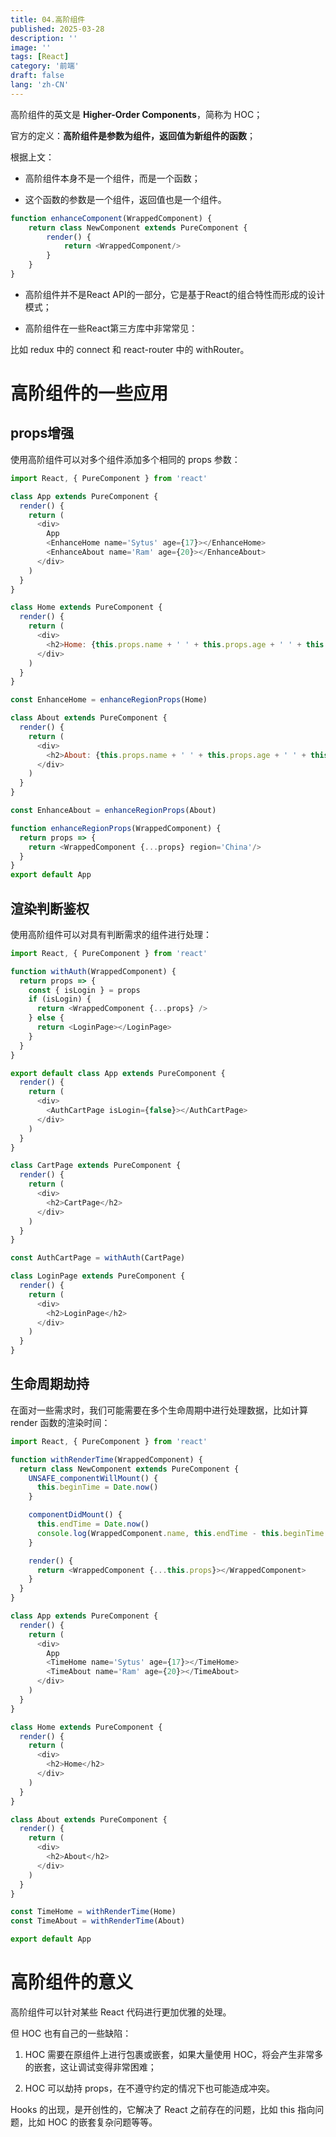 ```yaml
---
title: 04.高阶组件
published: 2025-03-28
description: ''
image: ''
tags: [React]
category: '前端'
draft: false 
lang: 'zh-CN'
---
```

高阶组件的英文是 **Higher-Order Components**，简称为 HOC；

官方的定义：**高阶组件是参数为组件，返回值为新组件的函数**；

根据上文：

* 高阶组件本身不是一个组件，而是一个函数；

* 这个函数的参数是一个组件，返回值也是一个组件。

```javascript
function enhanceComponent(WrappedComponent) {
    return class NewComponent extends PureComponent {
        render() {
            return <WrappedComponent/>
        }
    }
}
```

* 高阶组件并不是React API的一部分，它是基于React的组合特性而形成的设计模式；

* 高阶组件在一些React第三方库中非常常见：

比如 redux 中的 connect 和 react-router 中的 withRouter。

# 高阶组件的一些应用

## props增强

使用高阶组件可以对多个组件添加多个相同的 props 参数：

```javascript
import React, { PureComponent } from 'react'

class App extends PureComponent {
  render() {
    return (
      <div>
        App
        <EnhanceHome name='Sytus' age={17}></EnhanceHome>
        <EnhanceAbout name='Ram' age={20}></EnhanceAbout>
      </div>
    )
  }
}

class Home extends PureComponent {
  render() {
    return (
      <div>
        <h2>Home: {this.props.name + ' ' + this.props.age + ' ' + this.props.region}</h2>
      </div>
    )
  }
}

const EnhanceHome = enhanceRegionProps(Home)

class About extends PureComponent {
  render() {
    return (
      <div>
        <h2>About: {this.props.name + ' ' + this.props.age + ' ' + this.props.region}</h2>
      </div>
    )
  }
}

const EnhanceAbout = enhanceRegionProps(About)

function enhanceRegionProps(WrappedComponent) {
  return props => {
    return <WrappedComponent {...props} region='China'/>
  }
}
export default App
```

## 渲染判断鉴权

使用高阶组件可以对具有判断需求的组件进行处理：

```javascript
import React, { PureComponent } from 'react'

function withAuth(WrappedComponent) {
  return props => {
    const { isLogin } = props
    if (isLogin) {
      return <WrappedComponent {...props} />
    } else {
      return <LoginPage></LoginPage>
    }
  }
}

export default class App extends PureComponent {
  render() {
    return (
      <div>
        <AuthCartPage isLogin={false}></AuthCartPage>
      </div>
    )
  }
}

class CartPage extends PureComponent {
  render() {
    return (
      <div>
        <h2>CartPage</h2>
      </div>
    )
  }
}

const AuthCartPage = withAuth(CartPage)

class LoginPage extends PureComponent {
  render() {
    return (
      <div>
        <h2>LoginPage</h2>
      </div>
    )
  }
}
```

## 生命周期劫持

在面对一些需求时，我们可能需要在多个生命周期中进行处理数据，比如计算 render 函数的渲染时间：

```javascript
import React, { PureComponent } from 'react'

function withRenderTime(WrappedComponent) {
  return class NewComponent extends PureComponent {
    UNSAFE_componentWillMount() {
      this.beginTime = Date.now()
    }

    componentDidMount() {
      this.endTime = Date.now()
      console.log(WrappedComponent.name, this.endTime - this.beginTime + 'ms');
    }

    render() {
      return <WrappedComponent {...this.props}></WrappedComponent>
    }
  }
}

class App extends PureComponent {
  render() {
    return (
      <div>
        App
        <TimeHome name='Sytus' age={17}></TimeHome>
        <TimeAbout name='Ram' age={20}></TimeAbout>
      </div>
    )
  }
}

class Home extends PureComponent {
  render() {
    return (
      <div>
        <h2>Home</h2>
      </div>
    )
  }
}

class About extends PureComponent {
  render() {
    return (
      <div>
        <h2>About</h2>
      </div>
    )
  }
}

const TimeHome = withRenderTime(Home)
const TimeAbout = withRenderTime(About)

export default App
```

# 高阶组件的意义

高阶组件可以针对某些 React 代码进行更加优雅的处理。

但 HOC 也有自己的一些缺陷：

1. HOC 需要在原组件上进行包裹或嵌套，如果大量使用 HOC，将会产生非常多的嵌套，这让调试变得非常困难；

2. HOC 可以劫持 props，在不遵守约定的情况下也可能造成冲突。

Hooks 的出现，是开创性的，它解决了 React 之前存在的问题，比如 this 指向问题，比如 HOC 的嵌套复杂问题等等。